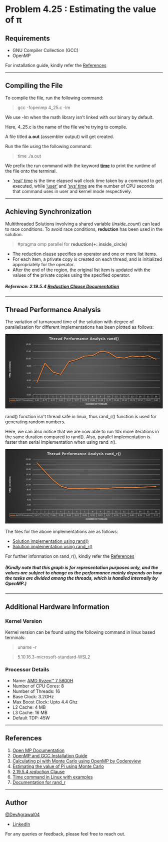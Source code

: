 # Problem 4.25 : Estimating the value of π

## Requirements
- GNU Compiler Collection (GCC)
- OpenMP 

For installation guide, kindly refer the [References](https://github.com/DevAgrawal04/OperatingSystems_Assignment_CS252/tree/main/Q_4.25#references)

---
## Compiling the File

To compile the file, run the following command:
>  gcc -fopenmp 4_25.c -lm

We use _-lm_ when the math library isn't linked with our binary by default.

Here, 4_25.c is the name of the file we're trying to compile.

A file titled **a.out** (assembler output) will get created.


Run the file using the following command:
> time ./a.out

We prefix the run command with the keyword [**time**](https://www.geeksforgeeks.org/time-command-in-linux-with-examples/#:~:text=time%20command%20in%20Linux%20is,a%20command%20when%20it%20terminates. "GeeksForGeeks") to print the runtime of the file onto the terminal.
- <ins>‘real‘ time</ins> is the time elapsed wall clock time taken by a command to get executed, while <ins>‘user‘</ins> and <ins>‘sys‘ time</ins> are the number of CPU seconds that command uses in user and kernel mode respectively. 

---
## Achieving Synchronization 
Multithreaded Solutions involving a shared variable (_inside_count_) can lead to race conditions. To avoid race conditions, **reduction** has been used in the solution.
> #pragma omp parallel for **reduction(+: inside_circle)** 
- The reduction clause specifies an operator and one or more list items.
- For each item, a private copy is created on each thread, and is initialized appropriately for the operator.
- After the end of the region, the original list item is updated with the values of the private copies using the specified operator. 
##### Reference: 2.19.5.4 [Reduction Clause Documentation](https://www.openmp.org/spec-html/5.0/openmpsu107.html "openmp.org") 

---
## Thread Performance Analysis
The variation of turnaround time of the solution with degree of parallelisation for different implementations has been plotted as follows:

![Time vs Degree of Parallelisation for rand()](./Thread%20Performance%20Graph%20rand().jpeg) 

rand() function isn't thread safe in linux, thus rand_r() function is used for generating random numbers.

Here, we can also notice that we are now able to run 10x more iterations in the same duration compared to rand(). Also, parallel implementation is faster than serial implementation when using rand_r().

![Time vs Degree of Parallelisation for rand()](./Thread%20Performance%20Graph%20rand_r().jpeg) 

The files for the above implementations are as follows:
- [Solution implementation using rand()]( https://github.com/DevAgrawal04/OperatingSystems_Assignment_CS252/blob/main/Q_4.25/4_25_rand.c "4_25_rand.c")
- [Solution implementation using rand_r()](https://github.com/DevAgrawal04/OperatingSystems_Assignment_CS252/blob/main/Q_4.25/4_25.c "4_25.c")

For further information on rand_r(), kindly refer the [References](https://github.com/DevAgrawal04/OperatingSystems_Assignment_CS252/tree/main/Q_4.25#references)

##### (Kindly note that this graph is for representation purposes only, and the values are subject to change as the performance mainly depends on how the tasks are divided among the threads, which is handled internally by OpenMP.) 

---
## Additional Hardware Information

### Kernel Version
Kernel version can be found using the following command in linux based terminals:
> uname -r 

> 5.10.16.3-microsoft-standard-WSL2

### Processor Details
- Name: [AMD Ryzen™ 7 5800H](https://www.amd.com/en/products/apu/amd-ryzen-7-5800h "Official Specs by AMD")
- Number of CPU Cores: 8
- Number of Threads: 16
- Base Clock: 3.2GHz
- Max Boost Clock: Upto 4.4 Ghz
- L2 Cache: 4 MB
- L3 Cache: 16 MB   
- Default TDP: 45W

---
## References
1. [Open MP Documentation](https://github.com/ResearchComputing/Documentation/blob/main/docs/programming/OpenMP-C.md "GitHub")
2. [OpenMP and GCC Installation Guide](https://www.geeksforgeeks.org/openmp-introduction-with-installation-guide/ "GeeksForGeeks")
3. [Calculating pi with Monte Carlo using OpenMP by Codereview](https://codereview.stackexchange.com/questions/256274/calculating-pi-with-monte-carlo-using-openmp "CodeReview")
4. [Estimating the value of Pi using Monte Carlo](https://www.geeksforgeeks.org/estimating-value-pi-using-monte-carlo/  "GeeksForGeeks")
5. [2.19.5.4 _reduction_ Clause](https://www.openmp.org/spec-html/5.0/openmpsu107.html "OpenMP Reduction Documentation") 
6. [Time command in Linux with examples](https://www.geeksforgeeks.org/time-command-in-linux-with-examples/#:~:text=time%20command%20in%20Linux%20is,a%20command%20when%20it%20terminates. "GeeksForGeeks")
7. [Documentation for rand_r](https://linux.die.net/man/3/rand_r "linux.die.net")

---
## Author
[@DevAgrawal04](https://github.com/DevAgrawal04 "GitHub")

- [LinkedIn](https://www.linkedin.com/in/dev-agrawal-04/ "dev-agrawal-04")
  
For any queries or feedback, please feel free to reach out.

